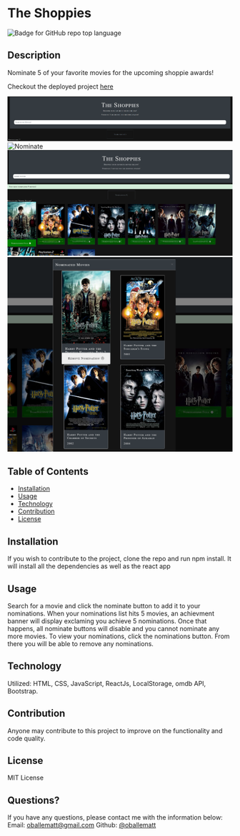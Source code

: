 # The Shoppies
  
  ![Badge for GitHub repo top language](https://img.shields.io/github/languages/top/oballematt/the-shoppies?style=flat&logo=appveyor) 
  

  ## Description

  Nominate 5 of your favorite movies for the upcoming shoppie awards! 

  Checkout the deployed project [here](https://theshoppies-mo.herokuapp.com)

  ![Search](src/assets/search.png)
  ![Nominate](src/assets/nominate.png)
  ![NominationsFull](src/assets/nominationsFull.png)
  ![RemoveNominations](src/assets/removeNominations.png)
  
  ## Table of Contents
  * [Installation](#installation)
  * [Usage](#usage)
  * [Technology](#technology)
  * [Contribution](#contribution)
  * [License](#license)
  ## Installation
  
  If you wish to contribute to the project, clone the repo and run npm install. It will install all the dependencies as well as the react app
  
  
  ## Usage
  
  Search for a movie and click the nominate button to add it to your nominations. When your nominations list hits 5 movies, an achievment banner will display exclaming you achieve 5 nominations. Once that happens, all nominate buttons will disable and you cannot nominate any more movies. To view your nominations, click the nominations button. From there you will be able to remove any nominations.

  ## Technology

  Utilized: HTML, CSS, JavaScript, ReactJs, LocalStorage, omdb API, Bootstrap.
  
  
  ## Contribution
  
  Anyone may contribute to this project to improve on the functionality and code quality.
  
  
  ## License
  
  MIT License
  
  
  ## Questions?
  
  If you have any questions, please contact me with the information below:
  Email: [oballematt@gmail.com](oballematt@gmail.com)
  Github: [@oballematt](https://github.com/oballematt)